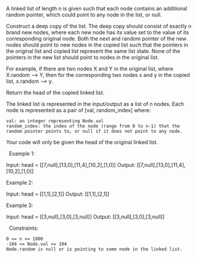 A linked list of length n is given such that each node contains an additional random pointer, which could point to any node in the list, or null.

Construct a deep copy of the list. The deep copy should consist of exactly n brand new nodes, where each new node has its value set to the value of its corresponding original node. Both the next and random pointer of the new nodes should point to new nodes in the copied list such that the pointers in the original list and copied list represent the same list state. None of the pointers in the new list should point to nodes in the original list.

For example, if there are two nodes X and Y in the original list, where X.random --> Y, then for the corresponding two nodes x and y in the copied list, x.random --> y.

Return the head of the copied linked list.

The linked list is represented in the input/output as a list of n nodes. Each node is represented as a pair of [val, random_index] where:


	val: an integer representing Node.val
	random_index: the index of the node (range from 0 to n-1) that the random pointer points to, or null if it does not point to any node.


Your code will only be given the head of the original linked list.

 
Example 1:

Input: head = [[7,null],[13,0],[11,4],[10,2],[1,0]]
Output: [[7,null],[13,0],[11,4],[10,2],[1,0]]


Example 2:

Input: head = [[1,1],[2,1]]
Output: [[1,1],[2,1]]


Example 3:



Input: head = [[3,null],[3,0],[3,null]]
Output: [[3,null],[3,0],[3,null]]


 
Constraints:


	0 <= n <= 1000
	-104 <= Node.val <= 104
	Node.random is null or is pointing to some node in the linked list.

